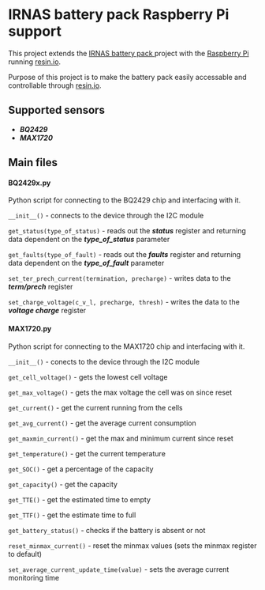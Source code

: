 # IRNAS battery pack Raspberry Pi support
This project extends the [IRNAS battery pack ](https://github.com/IRNAS/IoT-battery-pack) project with the [Raspberry Pi](https://www.raspberrypi.org/) running [resin.io](https://resin.io/).

Purpose of this project is to make the battery pack easily accessable and controllable through [resin.io](https://resin.io/).

## Supported sensors
 - ***BQ2429***
 - ***MAX1720***

## Main files

#### BQ2429x.py
Python script for connecting to the BQ2429 chip and interfacing with it.

```__init__()``` - connects to the device through the I2C module

```get_status(type_of_status)``` - reads out the ***status*** register and returning data dependent on the ***type_of_status*** parameter

```get_faults(type_of_fault)``` - reads out the ***faults*** register and returning data dependent on the ***type_of_fault*** parameter

```set_ter_prech_current(termination, precharge)``` - writes data to the ***term/prech*** register

```set_charge_voltage(c_v_l, precharge, thresh)``` - writes the data to the ***voltage charge*** register

#### MAX1720.py
Python script for connecting to the MAX1720 chip and interfacing with it.

```__init__()``` - conects to the device through the I2C module

```get_cell_voltage()``` -  gets the lowest cell voltage

```get_max_voltage()``` - gets the max voltage the cell was on since reset

```get_current()``` - get the current running from the cells

```get_avg_current()``` - get the average current consumption

```get_maxmin_current()``` - get the max and minimum current since reset

```get_temperature()``` - get the current temperature

```get_SOC()``` - get a percentage of the capacity

```get_capacity()``` - get the capacity

```get_TTE()``` - get the estimated time to empty

```get_TTF()``` - get the estimate time to full

```get_battery_status()``` - checks if the battery is absent or not

```reset_minmax_current()``` - reset the minmax values (sets the minmax register to default)

```set_average_current_update_time(value)``` - sets the average current monitoring time

